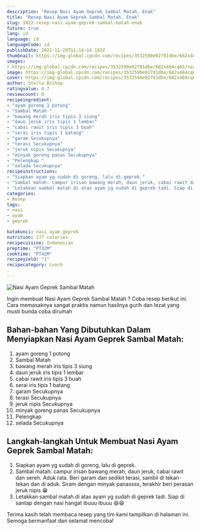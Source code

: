 ```yaml
---
description: "Resep Nasi Ayam Geprek Sambal Matah, Enak"
title: "Resep Nasi Ayam Geprek Sambal Matah, Enak"
slug: 1022-resep-nasi-ayam-geprek-sambal-matah-enak
future: true
lang: id
language: id
languageCode: id
publishDate: 2021-11-29T11:14:14.143Z 
thumbnail: https://img-global.cpcdn.com/recipes/3532590e02781dbe/682x484cq65/nasi-ayam-geprek-sambal-matah-foto-resep-utama.png
images:
- https://img-global.cpcdn.com/recipes/3532590e02781dbe/682x484cq65/nasi-ayam-geprek-sambal-matah-foto-resep-utama.png
image: https://img-global.cpcdn.com/recipes/3532590e02781dbe/682x484cq65/nasi-ayam-geprek-sambal-matah-foto-resep-utama.png
cover: https://img-global.cpcdn.com/recipes/3532590e02781dbe/682x484cq65/nasi-ayam-geprek-sambal-matah-foto-resep-utama.png
author: Stella Bishop
ratingvalue: 4.7
reviewcount: 6
recipeingredient:
- "ayam goreng 1 potong"
- "Sambal Matah "
- "bawang merah iris tipis 3 siung"
- "daun jeruk iris tipis 1 lembar"
- "cabai rawit iris tipis 3 buah"
- "serai iris tipis 1 batang"
- "garam Secukupnya"
- "terasi Secukupnya"
- "jeruk nipis Secukupnya"
- "minyak goreng panas Secukupnya"
- "Pelengkap "
- "selada Secukupnya"
recipeinstructions:
- "Siapkan ayam yg sudah di goreng, lalu di geprek."
- "Sambal matah: campur irisan bawang merah, daun jeruk, cabai rawit dan sereh. Aduk rata. Beri garam dan sedikit terasi, sambil di tekan-tekan dan di aduk. Siram dengan minyak panassss, terakhir beri perasan jeruk nipis 😁"
- "Letakkan sambal matah di atas ayam yg sudah di geprek tadi. Siap di santap dengan nasi hangat ibuuu ibuuu 😆😆"
categories:
- Resep
tags:
- nasi
- ayam
- geprek

katakunci: nasi ayam geprek 
nutrition: 277 calories
recipecuisine: Indonesian
preptime: "PT32M"
cooktime: "PT42M"
recipeyield: "1"
recipecategory: Lunch
. 
---
```



![Nasi Ayam Geprek Sambal Matah](https://img-global.cpcdn.com/recipes/3532590e02781dbe/682x484cq65/nasi-ayam-geprek-sambal-matah-foto-resep-utama.png)

Ingin membuat Nasi Ayam Geprek Sambal Matah ? Coba resep berikut ini. Cara memasaknya sangat praktis namun hasilnya gurih dan lezat yang musti bunda coba dirumah

<!--inarticleads1-->

## Bahan-bahan Yang Dibutuhkan Dalam Menyiapkan Nasi Ayam Geprek Sambal Matah:

1. ayam goreng 1 potong
1. Sambal Matah 
1. bawang merah iris tipis 3 siung
1. daun jeruk iris tipis 1 lembar
1. cabai rawit iris tipis 3 buah
1. serai iris tipis 1 batang
1. garam Secukupnya
1. terasi Secukupnya
1. jeruk nipis Secukupnya
1. minyak goreng panas Secukupnya
1. Pelengkap 
1. selada Secukupnya



<!--inarticleads2-->

## Langkah-langkah Untuk Membuat Nasi Ayam Geprek Sambal Matah:

1. Siapkan ayam yg sudah di goreng, lalu di geprek.
1. Sambal matah: campur irisan bawang merah, daun jeruk, cabai rawit dan sereh. Aduk rata. Beri garam dan sedikit terasi, sambil di tekan-tekan dan di aduk. Siram dengan minyak panassss, terakhir beri perasan jeruk nipis 😁
1. Letakkan sambal matah di atas ayam yg sudah di geprek tadi. Siap di santap dengan nasi hangat ibuuu ibuuu 😆😆




Terima kasih telah membaca resep yang tim kami tampilkan di halaman ini. Semoga bermanfaat dan selamat mencoba!
